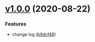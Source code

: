 # [v1.0.0](https://github.com/wangjian92/start-commitlint/compare/v1.0.2...v1.0.0) (2020-08-22)


### Features

* change log ([b9dcf48](https://github.com/wangjian92/start-commitlint/commit/b9dcf48015183d1264acbf9037a064e4ae873165))



